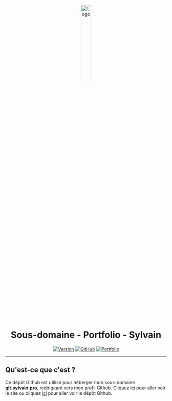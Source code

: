<div align="center">
  <a href="https://git.sylvain.pro"><img src="https://sylvain.pro/images/portfolio.png" alt="Logo" width="25%" height="auto"></a>

# Sous-domaine - Portfolio - Sylvain
  [![Version](https://img.shields.io/badge/Version%20:-v1.0-6479ee?labelColor=23272A)](https://git.sylvain.pro)
  [![GitHub](https://img.shields.io/badge/20syldev-333333?logo=Github&logoColor=white)](https://github.com/20syldev)
  [![Portfolio](https://img.shields.io/badge//portfolio-3857ab)](https://github.com/20syldev/portfolio)
</div>

---

## Qu'est-ce que c'est ?
Ce dépôt Github est utilisé pour héberger mon sous-domaine **[git.sylvain.pro](https://git.sylvain.pro)**, redirigeant vers mon profil Github.
Cliquez [ici](https://sylvain.pro) pour aller voir le site ou cliquez [ici](https://github.com/20syldev/portfolio) pour aller voir le dépôt Github.
